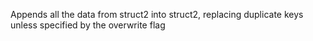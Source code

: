 Appends all the data from struct2 into struct2, replacing duplicate keys unless specified by the overwrite flag